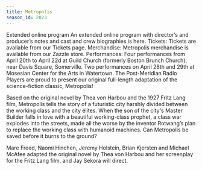 ```yaml
---
title: Metropolis
season_id: 2023
---
```


Extended online program
An extended online program with director’s and producer’s notes and cast and crew biographies is here.
Tickets:
Tickets are available from our Tickets page.
Merchandise: Metropolis merchandise is available from our Zazzle store.
Performances:
Four performances from April 20th to April 22d at Guild Church (formerly Boston Brunch Church), near Davis Square, Somerville.
Two performances on April 28th and 29th at Mosesian Center for the Arts in Watertown.
The Post-Meridian Radio Players are proud to present our original full-length adaptation of the science-fiction classic, Metropolis!

Based on the original novel by Thea von Harbou and the 1927 Fritz Lang film, Metropolis tells the story of a futuristic city harshly divided between the working class and the city élites. When the son of the city's Master Builder falls in love with a beautiful working-class prophet, a class war explodes into the streets, made all the worse by the inventor Rotwang’s plan to replace the working class with humanoid machines. Can Metropolis be saved before it burns to the ground?

Mare Freed, Naomi Hinchen, Jeremy Holstein, Brian Kjersten and Michael McAfee adapted the original novel by Thea von Harbou and her screenplay for the Fritz Lang film, and Jay Sekora will direct.
